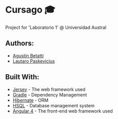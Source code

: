 # Cursago  :mortar_board:

Project for 'Laboratorio 1' @ Universidad Austral

## Authors:
 - [Agustín Betatti](https://github.com/AgustinBettati)
 - [Lautaro Paskevicius](https://github.com/lautaropaske)
 
 ## Built With:
 
 * [Jersey](https://jersey.github.io/) - The web framework used
 * [Gradle](https://gradle.org/) - Dependency Management
 * [Hibernate](http://hibernate.org/) - ORM
 * [HSQL](http://hsqldb.org/) - Database management system
 * [Angular 4](https://angular.io/) - The front-end web framework used

